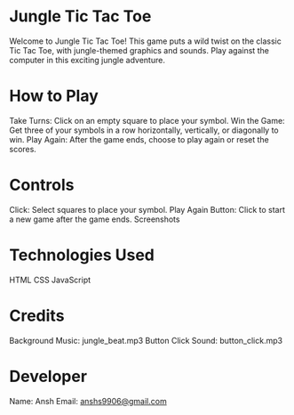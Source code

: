 # Jungle Tic Tac Toe
Welcome to Jungle Tic Tac Toe! This game puts a wild twist on the classic Tic Tac Toe, with jungle-themed graphics and sounds. Play against the computer in this exciting jungle adventure.

# How to Play
Take Turns: Click on an empty square to place your symbol.
Win the Game: Get three of your symbols in a row horizontally, vertically, or diagonally to win.
Play Again: After the game ends, choose to play again or reset the scores.

# Controls
Click: Select squares to place your symbol.
Play Again Button: Click to start a new game after the game ends.
Screenshots


# Technologies Used
HTML
CSS
JavaScript

# Credits
Background Music: jungle_beat.mp3
Button Click Sound: button_click.mp3

# Developer
Name: Ansh
Email: anshs9906@gmail.com
